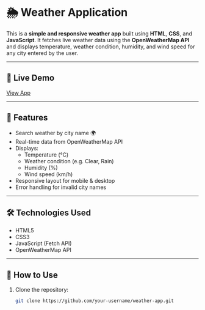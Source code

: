 # 🌦️ Weather Application

This is a **simple and responsive weather app** built using **HTML**, **CSS**, and **JavaScript**. It fetches live weather data using the **OpenWeatherMap API** and displays temperature, weather condition, humidity, and wind speed for any city entered by the user.

---

## 🔗 Live Demo

[View App](https://your-username.github.io/weather-app/) <!-- Replace with your actual URL -->

---

## 📌 Features

- Search weather by city name 🌍
- Real-time data from OpenWeatherMap API
- Displays:
  - Temperature (°C)
  - Weather condition (e.g. Clear, Rain)
  - Humidity (%)
  - Wind speed (km/h)
- Responsive layout for mobile & desktop
- Error handling for invalid city names

---

## 🛠️ Technologies Used

- HTML5
- CSS3
- JavaScript (Fetch API)
- OpenWeatherMap API

---

## 🧪 How to Use

1. Clone the repository:
   ```bash
   git clone https://github.com/your-username/weather-app.git

